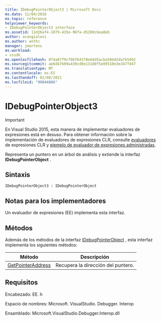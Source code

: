 ```yaml
---
title: IDebugPointerObject3 | Microsoft Docs
ms.date: 11/04/2016
ms.topic: reference
helpviewer_keywords:
- IDebugPointerObject3 interface
ms.assetid: 11d26af4-1079-435e-96fa-d5269cbea8eb
author: acangialosi
ms.author: anthc
manager: jmartens
ms.workload:
- vssdk
ms.openlocfilehash: 0f4a87f9cf0bf64378e6dd5acba504d2da7b5d92
ms.sourcegitcommit: ae6d47b09a439cd0e13180f5e89510e3e347fd47
ms.translationtype: MT
ms.contentlocale: es-ES
ms.lasthandoff: 02/08/2021
ms.locfileid: "99844806"
---
```

# <a name="idebugpointerobject3"></a>IDebugPointerObject3
> [!IMPORTANT]
> En Visual Studio 2015, esta manera de implementar evaluadores de expresiones está en desuso. Para obtener información sobre la implementación de evaluadores de expresiones CLR, consulte [evaluadores](https://github.com/Microsoft/ConcordExtensibilitySamples/wiki/CLR-Expression-Evaluators) de expresiones CLR y [ejemplo de evaluador de expresiones administradas](https://github.com/Microsoft/ConcordExtensibilitySamples/wiki/Managed-Expression-Evaluator-Sample).

 Representa un puntero en un árbol de análisis y extiende la interfaz **IDebugPointerObject** .

## <a name="syntax"></a>Sintaxis

```
IDebugPointerObject3 : IDebugPointerObject
```

## <a name="notes-for-implementers"></a>Notas para los implementadores
 Un evaluador de expresiones (EE) implementa esta interfaz.

## <a name="methods"></a>Métodos
 Además de los métodos de la interfaz [IDebugPointerObject](../../../extensibility/debugger/reference/idebugpointerobject.md) , esta interfaz implementa los siguientes métodos:

|Método|Descripción|
|------------|-----------------|
|[GetPointerAddress](../../../extensibility/debugger/reference/idebugpointerobject3-getpointeraddress.md)|Recupera la dirección del puntero.|

## <a name="requirements"></a>Requisitos
 Encabezado: EE. h

 Espacio de nombres: Microsoft. VisualStudio. Debugger. Interop

 Ensamblado: Microsoft.VisualStudio.Debugger.Interop.dll

